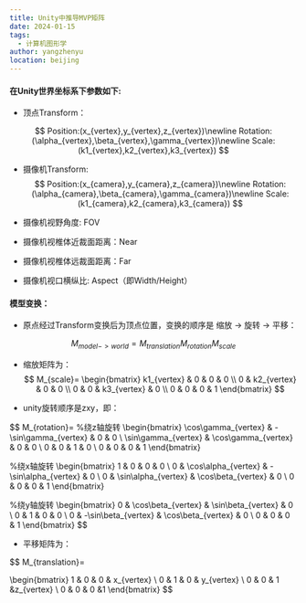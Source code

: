 ```yaml
---
title: Unity中推导MVP矩阵
date: 2024-01-15
tags: 
  - 计算机图形学
author: yangzhenyu
location: beijing  
---
```




#### 在Unity世界坐标系下参数如下:

- 顶点Transform：


$$
Position:(x_{vertex},y_{vertex},z_{vertex})\newline
Rotation:(\alpha_{vertex},\beta_{vertex},\gamma_{vertex})\newline
Scale:(k1_{vertex},k2_{vertex},k3_{vertex})
$$

- 摄像机Transform:
  $$
  Position:(x_{camera},y_{camera},z_{camera})\newline
  Rotation:(\alpha_{camera},\beta_{camera},\gamma_{camera})\newline
  Scale:(k1_{camera},k2_{camera},k3_{camera})
  $$
  
- 摄像机视野角度: FOV
- 摄像机视椎体近裁面距离：Near
- 摄像机视椎体远裁面距离：Far
- 摄像机视口横纵比: Aspect（即Width/Height）



#### 模型变换：



- 原点经过Transform变换后为顶点位置，变换的顺序是 缩放 -> 旋转 -> 平移：

$$
M_{model->world}=M_{translation}M_{rotation}M_{scale}
$$

- 缩放矩阵为：
  $$
  M_{scale}=
  \begin{bmatrix}
  k1_{vertex} & 0 & 0 & 0  \\
  0 & k2_{vertex} & 0 & 0  \\
  0 & 0 & k3_{vertex} & 0  \\
  0 & 0 & 0 & 1
  \end{bmatrix}
  $$
  
- unity旋转顺序是zxy，即：


$$
M_{rotation}=
%绕z轴旋转
\begin{bmatrix}
\cos\gamma_{vertex} & -\sin\gamma_{vertex} & 0 & 0  \\
\sin\gamma_{vertex} & \cos\gamma_{vertex} & 0 & 0  \\
0 & 0 & 1 & 0  \\
0 & 0 & 0 & 1
\end{bmatrix}

%绕x轴旋转
\begin{bmatrix}
1 & 0 & 0 & 0  \\
0 & \cos\alpha_{vertex} & -\sin\alpha_{vertex} & 0  \\
0 & \sin\alpha_{vertex} & \cos\beta_{vertex} & 0  \\
0 & 0 & 0 & 1
\end{bmatrix}

%绕y轴旋转
\begin{bmatrix}
0 & \cos\beta_{vertex} & \sin\beta_{vertex} & 0  \\
0 & 1 & 0 & 0  \\
0 & -\sin\beta_{vertex} & \cos\beta_{vertex} & 0  \\
0 & 0 & 0 & 1
\end{bmatrix}
$$

- 平移矩阵为：

$$
M_{translation}=



\begin{bmatrix}
	1 & 0 & 0 & x_{vertex} \\
	0 & 1 & 0 & y_{vertex} \\
	0 & 0 & 1 &z_{vertex}  \\
	0 & 0 & 0 &1
\end{bmatrix}
$$


